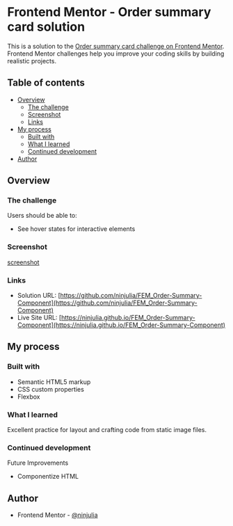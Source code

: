 # Frontend Mentor - Order summary card solution

This is a solution to the [Order summary card challenge on Frontend Mentor](https://www.frontendmentor.io/challenges/order-summary-component-QlPmajDUj). Frontend Mentor challenges help you improve your coding skills by building realistic projects. 

## Table of contents

- [Overview](#overview)
  - [The challenge](#the-challenge)
  - [Screenshot](#screenshot)
  - [Links](#links)
- [My process](#my-process)
  - [Built with](#built-with)
  - [What I learned](#what-i-learned)
  - [Continued development](#continued-development)
- [Author](#author)

## Overview

### The challenge

Users should be able to:

- See hover states for interactive elements

### Screenshot

[screenshot](./screenshot.png)

### Links

- Solution URL: [https://github.com/ninjulia/FEM_Order-Summary-Component](https://github.com/ninjulia/FEM_Order-Summary-Component)
- Live Site URL: [https://ninjulia.github.io/FEM_Order-Summary-Component](https://ninjulia.github.io/FEM_Order-Summary-Component)

## My process

### Built with

- Semantic HTML5 markup
- CSS custom properties
- Flexbox

### What I learned

Excellent practice for layout and crafting code from static image files.

### Continued development

Future Improvements
- Componentize HTML

## Author

- Frontend Mentor - [@ninjulia](https://www.frontendmentor.io/profile/ninjulia)
